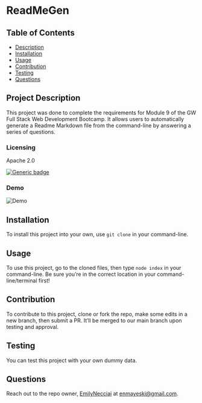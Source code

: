 
  # ReadMeGen

  ## Table of Contents
  - [Description](#project-description)
  - [Installation](#installation)
  - [Usage](#usage)
  - [Contribution](#contribution)
  - [Testing](#testing)
  - [Questions](#questions)


  ## Project Description
  This project was done to complete the requirements for Module 9 of the GW Full Stack Web Development Bootcamp. It allows users to automatically generate a Readme Markdown file from the command-line by answering a series of questions.
  
  ### Licensing 
  Apache 2.0
  
  [![Generic badge](https://img.shields.io/badge/License-Apache&ensp;2.0-green.svg)](https://choosealicense.com/licenses/apache-2.0/.)
  
   
  
  
  ### Demo 
  ![Demo](https://github.com/EmilyNecciai/readme-generator/blob/d8d48154c71fda9a88f5c7a5027938082d675ef4/img/demo.gif)
  

  ## Installation 
  To install this project into your own, use `git clone` in your command-line.

  ## Usage 
  To use this project, go to the cloned files, then type `node index` in your command-line. Be sure you’re in the correct location in your command-line/terminal first!

  ## Contribution
  To contribute to this project, clone or fork the repo, make some edits in a new branch, then submit a PR. It’ll be merged to our main branch upon testing and approval.

  ## Testing
  You can test this project with your own dummy data.

  ## Questions
  Reach out to the repo owner, [EmilyNecciai](https://github.com/EmilyNecciai) at enmayeski@gmail.com.
  